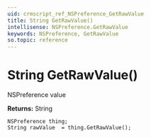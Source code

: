 ```yaml
---
uid: crmscript_ref_NSPreference_GetRawValue
title: String GetRawValue()
intellisense: NSPreference.GetRawValue
keywords: NSPreference, GetRawValue
so.topic: reference
---
```


# String GetRawValue()

NSPreference value

**Returns:** String

```crmscript
NSPreference thing;
String rawValue  = thing.GetRawValue();
```

